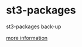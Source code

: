 # st3-packages
st3-packages back-up       

[more information](http://zhuleiblog.com/posts/Tools/2018-07-07-Sublime-Text-3-%E6%90%AD%E5%BB%BAPython3-IDE.html#more)
